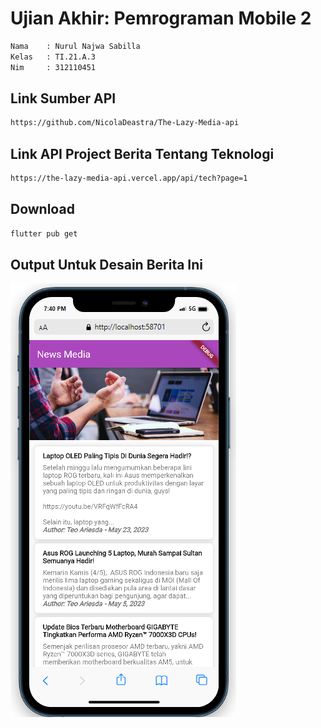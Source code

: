 # Ujian Akhir: Pemrograman Mobile 2

```bash
Nama    : Nurul Najwa Sabilla
Kelas   : TI.21.A.3
Nim     : 312110451
```

## Link Sumber API

```bash
https://github.com/NicolaDeastra/The-Lazy-Media-api
```

## Link API Project Berita Tentang Teknologi

```bash
https://the-lazy-media-api.vercel.app/api/tech?page=1
```

## Download

```bash
flutter pub get
```

## Output Untuk Desain Berita Ini

![output](project_uas_najwa/img/output.png)
